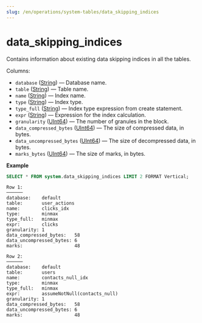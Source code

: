 ```yaml
---
slug: /en/operations/system-tables/data_skipping_indices
---
```

# data_skipping_indices

Contains information about existing data skipping indices in all the tables.

Columns:

- `database` ([String](../../sql-reference/data-types/string.md)) — Database name.
- `table` ([String](../../sql-reference/data-types/string.md)) — Table name.
- `name` ([String](../../sql-reference/data-types/string.md)) — Index name.
- `type` ([String](../../sql-reference/data-types/string.md)) — Index type.
- `type_full` ([String](../../sql-reference/data-types/string.md)) — Index type expression from create statement.
- `expr` ([String](../../sql-reference/data-types/string.md)) — Expression for the index calculation.
- `granularity` ([UInt64](../../sql-reference/data-types/int-uint.md)) — The number of granules in the block.
- `data_compressed_bytes` ([UInt64](../../sql-reference/data-types/int-uint.md)) — The size of compressed data, in bytes.
- `data_uncompressed_bytes` ([UInt64](../../sql-reference/data-types/int-uint.md)) — The size of decompressed data, in bytes.
- `marks_bytes` ([UInt64](../../sql-reference/data-types/int-uint.md)) — The size of marks, in bytes.

**Example**

```sql
SELECT * FROM system.data_skipping_indices LIMIT 2 FORMAT Vertical;
```

```text
Row 1:
──────
database:    default
table:       user_actions
name:        clicks_idx
type:        minmax
type_full:   minmax
expr:        clicks
granularity: 1
data_compressed_bytes:   58
data_uncompressed_bytes: 6
marks:                   48

Row 2:
──────
database:    default
table:       users
name:        contacts_null_idx
type:        minmax
type_full:   minmax
expr:        assumeNotNull(contacts_null)
granularity: 1
data_compressed_bytes:   58
data_uncompressed_bytes: 6
marks:                   48
```
